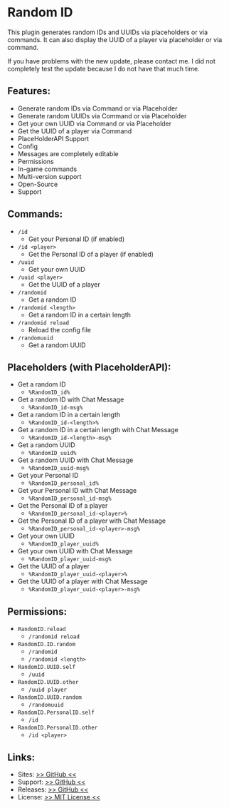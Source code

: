 # Random ID
This plugin generates random IDs and UUIDs via placeholders or via commands. It can also display the UUID of a player via placeholder or via command.

If you have problems with the new update, please contact me. I did not completely test the update because I do not have that much time.

## Features:
- Generate random IDs via Command or via Placeholder
- Generate random UUIDs via Command or via Placeholder
- Get your own UUID via Command or via Placeholder
- Get the UUID of a player via Command
- PlaceHolderAPI Support
- Config
- Messages are completely editable
- Permissions
- In-game commands
- Multi-version support
- Open-Source
- Support

## Commands:
- `/id`
	- Get your Personal ID (if enabled)
- `/id <player>`
	- Get the Personal ID of a player (if enabled)
- `/uuid`
	- Get your own UUID
- `/uuid <player>`
	- Get the UUID of a player
- `/randomid`
	- Get a random ID
- `/randomid <length>`
	- Get a random ID in a certain length
- `/randomid reload`
	- Reload the config file
- `/randomuuid`
	- Get a random UUID

## Placeholders (with PlaceholderAPI):
- Get a random ID
	- `%RandomID_id%`
- Get a random ID with Chat Message
	- `%RandomID_id-msg%`
- Get a random ID in a certain length
	- `%RandomID_id-<length>%`
- Get a random ID in a certain length with Chat Message
	- `%RandomID_id-<length>-msg%`
- Get a random UUID
	- `%RandomID_uuid%`
- Get a random UUID with Chat Message
	- `%RandomID_uuid-msg%`
- Get your Personal ID
	- `%RandomID_personal_id%`
- Get your Personal ID with Chat Message
	- `%RandomID_personal_id-msg%`
- Get the Personal ID of a player
	- `%RandomID_personal_id-<player>%`
- Get the Personal ID of a player with Chat Message
	- `%RandomID_personal_id-<player>-msg%`
- Get your own UUID
	- `%RandomID_player_uuid%`
- Get your own UUID with Chat Message
	- `%RandomID_player_uuid-msg%`
- Get the UUID of a player
	- `%RandomID_player_uuid-<player>%`
- Get the UUID of a player with Chat Message
	- `%RandomID_player_uuid-<player>-msg%`
	
## Permissions:
- `RandomID.reload`
	- `/randomid reload`
- `RandomID.ID.random`
	- `/randomid`
	- `/randomid <length>`
- `RandomID.UUID.self`
	- `/uuid`
- `RandomID.UUID.other`
	- `/uuid player`
- `RandomID.UUID.random`
	- `/randomuuid`
- `RandomID.PersonalID.self`
	- `/id`
- `RandomID.PersonalID.other`
	- `/id <player>`

## Links:
- Sites: [>> GitHub <<](https://github.com/hampoelz/RandomID)
- Support: [>> GitHub <<](https://github.com/hampoelz/RandomID/issues)
- Releases: [>> GitHub <<](https://github.com/hampoelz/RandomID/releases)
- License: [>> MIT License <<](https://github.com/hampoelz/RandomID/blob/master/LICENSE)
